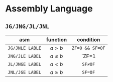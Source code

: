 # Assembly Language

## `JG/JNG/JL/JNL`

|       asm       |  function  |    condition    |
| :-------------: | :--------: | :-------------: |
| `JG/JNLE LABLE` |  $a > b$   | `ZF=0 && SF=OF` |
| `JNG/JLE LABEL` | $a \leq b$ | `ZF=1 || SF≠OF` |
| `JL/JNGE LABEL` |  $a < b$   |     `SF≠OF`     |
| `JNL/JGE LABEL` | $a\geq b$  |     `SF=OF`     |

